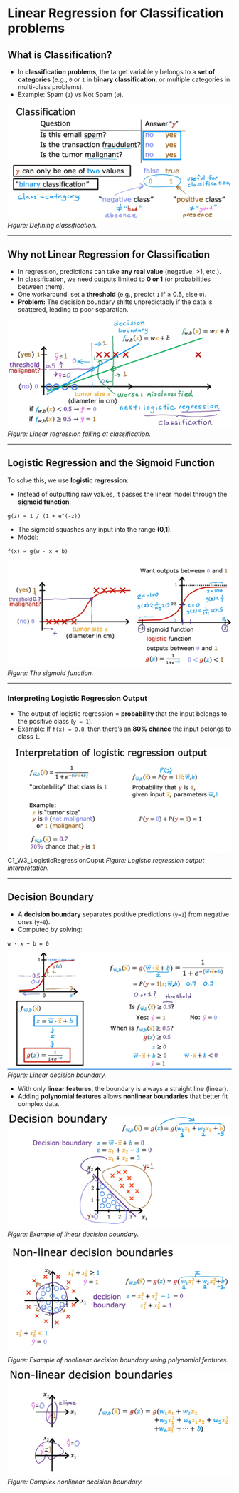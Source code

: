 # Linear Regression for Classification problems
## What is Classification?  
- In **classification problems**, the target variable `y` belongs to a **set of categories** (e.g., `0` or `1` in **binary classification**, or multiple categories in multi-class problems).  
- Example: Spam (`1`) vs Not Spam (`0`).  

![Classification Problem](/Images/C1_W3_ClassificationProbelm.png)  
*Figure: Defining classification.*  

---
## Why not Linear Regression for Classification
- In regression, predictions can take **any real value** (negative, >1, etc.).  
- In classification, we need outputs limited to **0 or 1** (or probabilities between them).  
- One workaround: set a **threshold** (e.g., predict `1` if ≥ 0.5, else `0`).  
- **Problem:** The decision boundary shifts unpredictably if the data is scattered, leading to poor separation.  

![Linear Regression for Classification](/Images/C1_W3_LinearRegressionForClassificationProblem.png)  
*Figure: Linear regression failing at classification.*  

---

## Logistic Regression and the Sigmoid Function  

To solve this, we use **logistic regression**:  
- Instead of outputting raw values, it passes the linear model through the **sigmoid function**:  

`g(z) = 1 / (1 + e^(-z))`


- The sigmoid squashes any input into the range **(0,1)**.  
- Model:  

`f(x) = g(w · x + b)`


![Sigmoid Function](/Images/C1_W3_SigmoidFunction.png)  
*Figure: The sigmoid function.*  

---

### Interpreting Logistic Regression Output  
- The output of logistic regression = **probability** that the input belongs to the positive class (`y = 1`).  
- Example: If `f(x) = 0.8`, then there’s an **80% chance** the input belongs to class `1`.  

![Logistic Regression output](/Images/C1_W3_LogisticRegressionOutput.png)  C1_W3_LogisticRegressionOuput
*Figure: Logistic regression output interpretation.*  

---


## Decision Boundary  

- A **decision boundary** separates positive predictions (`y=1`) from negative ones (`y=0`).  
- Computed by solving:  

`w · x + b = 0`


![Decision Boundary](/Images/C1_W3_DecisionBoundary.png)  
*Figure: Linear decision boundary.*  

- With only **linear features**, the boundary is always a straight line (linear).  
- Adding **polynomial features** allows **nonlinear boundaries** that better fit complex data.  

![Decision Boundary example](/Images/C1_W3_DecisionBoundaryExample.png)  
*Figure: Example of linear decision boundary.*  

![Non Linear Decision Boundary example](/Images/C1_W3_NonLinearDecisionBoundary.png)  
*Figure: Example of nonlinear decision boundary using polynomial features.*  

![Complex Non Linear Decision Boundary example](/Images/C1_W3_ComplexNonLinearDecisionBoundary.png)  
*Figure: Complex nonlinear decision boundary.*  